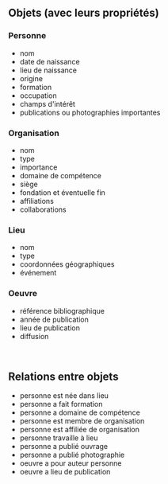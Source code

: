 ##  Objets (avec leurs propriétés)



### Personne
- nom
- date de naissance
- lieu de naissance
- origine
- formation
- occupation
- champs d'intérêt
- publications ou photographies importantes


### Organisation
- nom
- type
- importance 
- domaine de compétence 
- siège
- fondation et éventuelle fin 
- affiliations
- collaborations 


### Lieu
- nom
- type
- coordonnées géographiques
- événement

### Oeuvre
- référence bibliographique
- année de publication
- lieu de publication
- diffusion


<br/>

## Relations entre objets


- personne est née dans lieu
- personne a fait formation 
- personne a domaine de compétence
- personne est membre de organisation
- personne est affiliée de organisation
- personne travaille à lieu 
- personne a publié ouvrage
- personne a publié photographie 
- oeuvre a pour auteur personne
- oeuvre a lieu de publication  